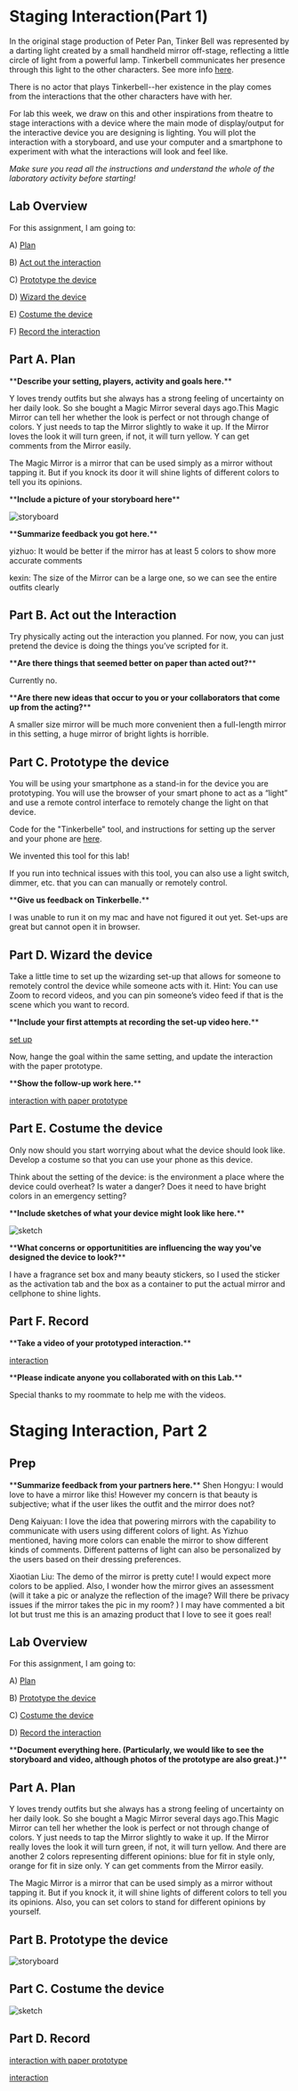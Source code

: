 

# Staging Interaction(Part 1)

In the original stage production of Peter Pan, Tinker Bell was represented by a darting light created by a small handheld mirror off-stage, reflecting a little circle of light from a powerful lamp. Tinkerbell communicates her presence through this light to the other characters. See more info [here](https://en.wikipedia.org/wiki/Tinker_Bell). 

There is no actor that plays Tinkerbell--her existence in the play comes from the interactions that the other characters have with her.

For lab this week, we draw on this and other inspirations from theatre to stage interactions with a device where the main mode of display/output for the interactive device you are designing is lighting. You will plot the interaction with a storyboard, and use your computer and a smartphone to experiment with what the interactions will look and feel like. 

_Make sure you read all the instructions and understand the whole of the laboratory activity before starting!_

## Lab Overview
For this assignment, I am going to:

A) [Plan](#part-a-plan) 

B) [Act out the interaction](#part-b-act-out-the-interaction) 

C) [Prototype the device](#part-c-prototype-the-device)

D) [Wizard the device](#part-d-wizard-the-device) 

E) [Costume the device](#part-e-costume-the-device)

F) [Record the interaction](#part-f-record)



## Part A. Plan 

\*\***Describe your setting, players, activity and goals here.**\*\*

Y loves trendy outfits but she always has a strong feeling of uncertainty on her daily look. So she bought a Magic Mirror several days ago.This Magic Mirror can tell her whether the look is perfect or not through change of colors. Y just needs to tap the Mirror slightly to wake it up. If the Mirror loves the look it will turn green, if not, it will turn yellow. Y can get comments from the Mirror easily. 

The Magic Mirror is a mirror that can be used simply as a mirror without tapping it. But if you knock its door it will shine lights of different colors to tell you its opinions.

\*\***Include a picture of your storyboard here**\*\*

![storyboard](https://github.com/RYRJ-KSJ/Interactive-Lab-Hub/blob/Fall2021/Lab%201/storyboard.jpg)

\*\***Summarize feedback you got here.**\*\*

yizhuo: It would be better if the mirror has at least 5 colors to show more accurate comments

kexin: The size of the Mirror can be a large one, so we can see the entire outfits clearly

## Part B. Act out the Interaction

Try physically acting out the interaction you planned. For now, you can just pretend the device is doing the things you’ve scripted for it. 

\*\***Are there things that seemed better on paper than acted out?**\*\*

Currently no.

\*\***Are there new ideas that occur to you or your collaborators that come up from the acting?**\*\*

A smaller size mirror will be much more convenient then a full-length mirror in this setting, a huge mirror of bright lights is horrible.


## Part C. Prototype the device

You will be using your smartphone as a stand-in for the device you are prototyping. You will use the browser of your smart phone to act as a “light” and use a remote control interface to remotely change the light on that device. 

Code for the "Tinkerbelle" tool, and instructions for setting up the server and your phone are [here](https://github.com/FAR-Lab/tinkerbelle).

We invented this tool for this lab! 

If you run into technical issues with this tool, you can also use a light switch, dimmer, etc. that you can can manually or remotely control.

\*\***Give us feedback on Tinkerbelle.**\*\*

I was unable to run it on my mac and have not figured it out yet. Set-ups are great but cannot open it in browser.

## Part D. Wizard the device
Take a little time to set up the wizarding set-up that allows for someone to remotely control the device while someone acts with it. Hint: You can use Zoom to record videos, and you can pin someone’s video feed if that is the scene which you want to record. 

\*\***Include your first attempts at recording the set-up video here.**\*\*

[set up](https://drive.google.com/file/d/1TlefOf82nc8SX-pkjOW6aYiESI_CHDEk/view?usp=sharing)     

Now, hange the goal within the same setting, and update the interaction with the paper prototype. 

\*\***Show the follow-up work here.**\*\*

[interaction with paper prototype](https://drive.google.com/file/d/1XNMcxdUNTVAnzkVbH_E41BTe02b0lK6c/view?usp=sharing)

## Part E. Costume the device

Only now should you start worrying about what the device should look like. Develop a costume so that you can use your phone as this device.

Think about the setting of the device: is the environment a place where the device could overheat? Is water a danger? Does it need to have bright colors in an emergency setting?

\*\***Include sketches of what your device might look like here.**\*\*

![sketch](https://github.com/RYRJ-KSJ/Interactive-Lab-Hub/blob/Fall2021/Lab%201/sketch.jpeg)

\*\***What concerns or opportunitities are influencing the way you've designed the device to look?**\*\*

I have a fragrance set box and many beauty stickers, so I used the sticker as the activation tab and the box as a container to put the actual mirror and cellphone to shine lights.


## Part F. Record

\*\***Take a video of your prototyped interaction.**\*\*

[interaction](https://drive.google.com/file/d/1z5St8Rv-r45OIj9vqiLMMjZzNM2Y4kDD/view?usp=sharing)

\*\***Please indicate anyone you collaborated with on this Lab.**\*\*

Special thanks to my roommate to help me with the videos.



# Staging Interaction, Part 2 

## Prep 

\*\***Summarize feedback from your partners here.**\*\*
Shen Hongyu: I would love to have a mirror like this! However my concern is that beauty is subjective; what if the user likes the outfit and the mirror does not?

Deng Kaiyuan: I love the idea that powering mirrors with the capability to communicate with users using different colors of light. As Yizhuo mentioned, having more colors can enable the mirror to show different kinds of comments. Different patterns of light can also be personalized by the users based on their dressing preferences.

Xiaotian Liu: The demo of the mirror is pretty cute! I would expect more colors to be applied. Also, I wonder how the mirror gives an assessment (will it take a pic or analyze the reflection of the image? Will there be privacy issues if the mirror takes the pic in my room? ) I may have commented a bit lot but trust me this is an amazing product that I love to see it goes real!

## Lab Overview

For this assignment, I am going to:

A) [Plan](#part-a-plan) 

B) [Prototype the device](#part-b-prototype-the-device)

C) [Costume the device](#part-c-costume-the-device)

D) [Record the interaction](#part-d-record)

\*\***Document everything here. (Particularly, we would like to see the storyboard and video, although photos of the prototype are also great.)**\*\*

## Part A. Plan

Y loves trendy outfits but she always has a strong feeling of uncertainty on her daily look. So she bought a Magic Mirror several days ago.This Magic Mirror can tell her whether the look is perfect or not through change of colors. Y just needs to tap the Mirror slightly to wake it up. If the Mirror really loves the look it will turn green, if not, it will turn yellow. And there are another 2 colors representing different opinions: blue for fit in style only, orange for fit in size only. Y can get comments from the Mirror easily. 

The Magic Mirror is a mirror that can be used simply as a mirror without tapping it. But if you knock it, it will shine lights of different colors to tell you its opinions. Also, you can set colors to stand for different opinions by yourself.


## Part B. Prototype the device
![storyboard]()

## Part C. Costume the device
![sketch]()

## Part D. Record 
[interaction with paper prototype](https://drive.google.com/file/d/1XNMcxdUNTVAnzkVbH_E41BTe02b0lK6c/view?usp=sharing)

[interaction](https://drive.google.com/file/d/1z5St8Rv-r45OIj9vqiLMMjZzNM2Y4kDD/view?usp=sharing)
